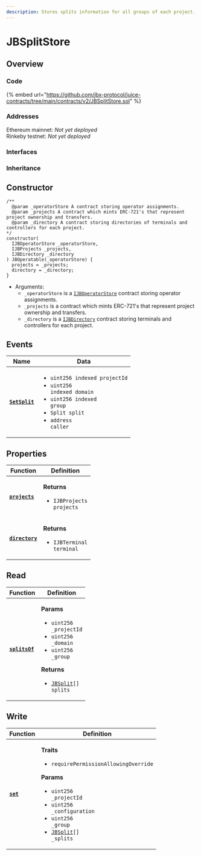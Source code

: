 ```yaml
---
description: Stores splits information for all groups of each project.
---
```


# JBSplitStore

## Overview

### Code

{% embed url="https://github.com/jbx-protocol/juice-contracts/tree/main/contracts/v2/JBSplitStore.sol" %}

### **Addresses**

Ethereum mainnet: _Not yet deployed_\
Rinkeby testnet: _Not yet deployed_

### **Interfaces**

### **Inheritance**

## Constructor

```solidity
/** 
  @param _operatorStore A contract storing operator assignments.
  @param _projects A contract which mints ERC-721's that represent project ownership and transfers.
  @param _directory A contract storing directories of terminals and controllers for each project.
*/
constructor(
  IJBOperatorStore _operatorStore,
  IJBProjects _projects,
  IJBDirectory _directory
) JBOperatable(_operatorStore) {
  projects = _projects;
  directory = _directory;
}
```

* Arguments:
  * `_operatorStore` is a [`IJBOperatorStore`](../../interfaces/ijboperatorstore.md) contract storing operator assignments.
  * `_projects` is a contract which mints ERC-721's that represent project ownership and transfers.
  * `_directory` is a [`IJBDirectory`](../../interfaces/ijbdirectory.md) contract storing terminals and controllers for each project.

## Events

| Name                                 | Data                                                                                                                                                                                                                 |
| ------------------------------------ | -------------------------------------------------------------------------------------------------------------------------------------------------------------------------------------------------------------------- |
| [**`SetSplit`**](events/setsplit.md) | <ul><li><code>uint256 indexed projectId</code></li><li><code>uint256 indexed domain</code></li><li><code>uint256 indexed group</code></li><li><code>Split split</code></li><li><code>address caller</code></li></ul> |

## Properties

| Function                                                     | Definition                                                                         |
| ------------------------------------------------------------ | ---------------------------------------------------------------------------------- |
| [**`projects`**](properties/projects.md)                     | <p><strong>Returns</strong></p><ul><li><code>IJBProjects projects</code></li></ul> |
| [**`directory`**](../jbethpaymentterminal/read/directory.md) | <p><strong>Returns</strong></p><ul><li><code>IJBTerminal terminal</code></li></ul> |

## Read

| Function                           | Definition                                                                                                                                                                                                                                                                                         |
| ---------------------------------- | -------------------------------------------------------------------------------------------------------------------------------------------------------------------------------------------------------------------------------------------------------------------------------------------------- |
| [**`splitsOf`**](read/splitsof.md) | <p><strong>Params</strong></p><ul><li><code>uint256 _projectId</code></li><li><code>uint256 _domain</code></li><li><code>uint256 _group</code></li></ul><p><strong>Returns</strong></p><ul><li><a href="../../data-structures/jbsplit.md"><code>JBSplit</code></a><code>[] splits</code></li></ul> |

## Write

| Function                  | Definition                                                                                                                                                                                                                                                                                                                                                       |
| ------------------------- | ---------------------------------------------------------------------------------------------------------------------------------------------------------------------------------------------------------------------------------------------------------------------------------------------------------------------------------------------------------------- |
| [**`set`**](write/set.md) | <p><strong>Traits</strong></p><ul><li><code>requirePermissionAllowingOverride</code></li></ul><p><strong>Params</strong></p><ul><li><code>uint256 _projectId</code></li><li><code>uint256 _configuration</code></li><li><code>uint256 _group</code></li><li><a href="../../data-structures/jbsplit.md"><code>JBSplit</code></a><code>[] _splits</code></li></ul> |
